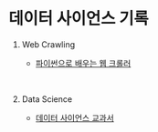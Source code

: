 # 데이터 사이언스 기록

1. Web Crawling

    - [파이썬으로 배우는 웹 크롤러](https://github.com/Jung-YongHan/Crawling-for-Data-Analysis/tree/main/Web%20Crawler%20Learning%20with%20Python)  
<br>


2. Data Science

    - [데이터 사이언스 교과서](https://github.com/Jung-YongHan/Data-Engineering/tree/main/Data%20Science%20TextBook)
